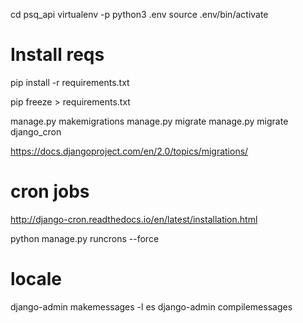 cd psq_api
virtualenv -p python3 .env
source .env/bin/activate

# Install reqs
pip install -r requirements.txt 

pip freeze > requirements.txt

manage.py makemigrations
manage.py migrate
manage.py migrate django_cron

https://docs.djangoproject.com/en/2.0/topics/migrations/

# cron jobs

http://django-cron.readthedocs.io/en/latest/installation.html

python manage.py runcrons --force

# locale

django-admin makemessages -l es
django-admin compilemessages
